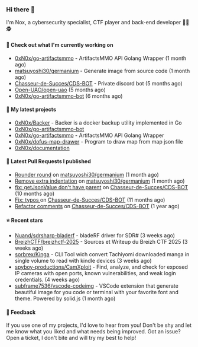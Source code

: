 ### Hi there 👋

I'm Nox, a cybersecurity specialist, CTF player and back-end developer 👨‍💻 🕵️

#### 👷 Check out what I'm currently working on

- [0xN0x/go-artifactsmmo](https://github.com/0xN0x/go-artifactsmmo) - ArtifactsMMO API Golang Wrapper (1 month ago)
- [matsuyoshi30/germanium](https://github.com/matsuyoshi30/germanium) - Generate image from source code (1 month ago)
- [Chasseur-de-Succes/CDS-BOT](https://github.com/Chasseur-de-Succes/CDS-BOT) - Private discord bot (5 months ago)
- [Open-UAO/open-uao](https://github.com/Open-UAO/open-uao) (5 months ago)
- [0xN0x/go-artifactsmmo-bot](https://github.com/0xN0x/go-artifactsmmo-bot) (6 months ago)

#### 🌱 My latest projects

- [0xN0x/Backer](https://github.com/0xN0x/Backer) - Backer is a docker backup utility implemented in Go
- [0xN0x/go-artifactsmmo-bot](https://github.com/0xN0x/go-artifactsmmo-bot)
- [0xN0x/go-artifactsmmo](https://github.com/0xN0x/go-artifactsmmo) - ArtifactsMMO API Golang Wrapper
- [0xN0x/dofus-map-drawer](https://github.com/0xN0x/dofus-map-drawer) - Program to draw map from map json file
- [0xN0x/documentation](https://github.com/0xN0x/documentation)

#### 🔨 Latest Pull Requests I published

- [Rounder round](https://github.com/matsuyoshi30/germanium/pull/42) on [matsuyoshi30/germanium](https://github.com/matsuyoshi30/germanium) (1 month ago)
- [Remove extra indentation](https://github.com/matsuyoshi30/germanium/pull/41) on [matsuyoshi30/germanium](https://github.com/matsuyoshi30/germanium) (1 month ago)
- [fix: getJsonValue don&#39;t have parent](https://github.com/Chasseur-de-Succes/CDS-BOT/pull/160) on [Chasseur-de-Succes/CDS-BOT](https://github.com/Chasseur-de-Succes/CDS-BOT) (10 months ago)
- [Fix: typos ](https://github.com/Chasseur-de-Succes/CDS-BOT/pull/158) on [Chasseur-de-Succes/CDS-BOT](https://github.com/Chasseur-de-Succes/CDS-BOT) (11 months ago)
- [Refactor comments](https://github.com/Chasseur-de-Succes/CDS-BOT/pull/155) on [Chasseur-de-Succes/CDS-BOT](https://github.com/Chasseur-de-Succes/CDS-BOT) (1 year ago)

#### ⭐ Recent stars

- [Nuand/sdrsharp-bladerf](https://github.com/Nuand/sdrsharp-bladerf) - bladeRF driver for SDR# (3 weeks ago)
- [BreizhCTF/breizhctf-2025](https://github.com/BreizhCTF/breizhctf-2025) - Sources et Writeup du Breizh CTF 2025 (3 weeks ago)
- [sorbrex/Kinga](https://github.com/sorbrex/Kinga) - CLI Tool wich convert Tachiyomi downloaded manga in single volume to read with kindle devices (3 weeks ago)
- [spyboy-productions/CamXploit](https://github.com/spyboy-productions/CamXploit) - Find, analyze, and check for exposed IP cameras with open ports, known vulnerabilities, and weak login credentials. (4 weeks ago)
- [subframe7536/vscode-codeimg](https://github.com/subframe7536/vscode-codeimg) - VSCode extension that generate beautiful image for you code or terminal with your favorite font and theme. Powered by solid.js (1 month ago)

#### 💬 Feedback

If you use one of my projects, I'd love to hear from you! Don't be shy and let me know what you liked
and what needs being improved. Got an issue? Open a ticket, I don't bite and will try my best to help!

